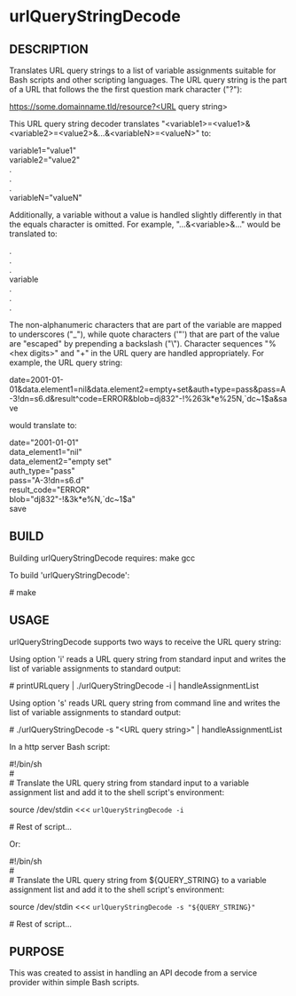 # urlQueryStringDecode

## DESCRIPTION

Translates URL query strings to a list of variable assignments suitable for Bash scripts and other scripting languages. The URL query string is the part of a URL that follows the the first question mark character ("?"):

 https://some.domainname.tld/resource?<URL query string\>

This URL query string decoder translates "<variable1\>=<value1\>&<variable2\>=<value2\>&...&<variableN\>=<valueN\>" to:

 variable1="value1"\
 variable2="value2"\
  .\
  .\
  .\
 variableN="valueN"


Additionally, a variable without a value is handled slightly differently in that the equals character is omitted. For example, "...&<variable\>&..." would be translated to:

  .\
  .\
  .\
 variable\
  .\
  .\
  .

The non-alphanumeric characters that are part of the variable are mapped to underscores ("_"), while quote characters ('\"') that are part of the value are "escaped" by prepending a backslash ("\\"). Character sequences "%<hex digits\>" and "+" in the URL query are handled appropriately. For example, the URL query string:

 date=2001-01-01&data.element1=nil&data.element2=empty+set&auth+type=pass&pass=A-3!dn=s6.d&result^code=ERROR&blob=dj832"-!%263k*e%25N,`dc~1$a&save

would translate to:

 date="2001-01-01"\
 data_element1="nil"\
 data_element2="empty set"\
 auth_type="pass"\
 pass="A-3!dn=s6.d"\
 result_code="ERROR"\
 blob="dj832\"-!&3k*e%N,`dc~1$a"\
 save


## BUILD

Building urlQueryStringDecode requires: make gcc 

To build 'urlQueryStringDecode':

 \# make


## USAGE

urlQueryStringDecode supports two ways to receive the URL query string:

Using option 'i' reads a URL query string from standard input and writes the list of variable assignments to standard output:

 \# printURLquery | ./urlQueryStringDecode -i | handleAssignmentList

Using option 's' reads URL query string from command line and writes the list of variable assignments to standard output:

 \# ./urlQueryStringDecode -s "<URL query string\>" | handleAssignmentList


In a http server Bash script:

 \#!/bin/sh\
 \#\
 \# Translate the URL query string from standard input to a variable assignment list and add it to the shell script's environment:

 source /dev/stdin <<< `urlQueryStringDecode -i`

 \# Rest of script...
 
 
Or:

 \#!/bin/sh\
 #\
 \# Translate the URL query string from ${QUERY_STRING} to a variable assignment list and add it to the shell script's environment:

 source /dev/stdin <<< `urlQueryStringDecode -s "${QUERY_STRING}"`

 \# Rest of script...

## PURPOSE

This was created to assist in handling an API decode from a service provider within simple Bash scripts.


